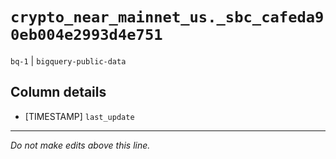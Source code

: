 # `crypto_near_mainnet_us._sbc_cafeda90eb004e2993d4e751`
`bq-1` | `bigquery-public-data`

## Column details
* [TIMESTAMP] `last_update`

-------------------------------------------------------------------------------
*Do not make edits above this line.*
